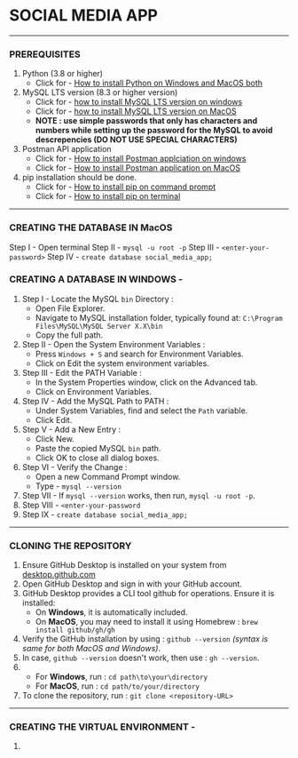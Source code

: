 # SOCIAL MEDIA APP

---

### PREREQUISITES
1. Python (3.8 or higher)
   - Click for - [How to install Python on Windows and MacOS both](https://youtu.be/YYXdXT2l-Gg)
2. MySQL LTS version (8.3 or higher version)
   - Click for - [how to install MySQL LTS version on windows](https://youtu.be/a3HJnbYhXUc)
   - Click for - [how to install MySQL LTS version on MacOS](https://youtu.be/ODA3rWfmzg8)
   - **NOTE : use simple passwords that only has characters and numbers while setting up the password for the MySQL to avoid descrepencies (DO NOT USE SPECIAL CHARACTERS)**
3. Postman API application
   - Click for - [How to install Postman applciation on windows](https://youtu.be/Hmn5XeZv-GE)
   - Click for - [How to install Postman application on MacOS](https://youtu.be/PkJwV1cB0BQ)
4. pip installation should be done.
   - Click for - [How to install pip on command prompt](https://youtu.be/TqE4jBH4Me4?si=0WU8bYP9m9lbqcD3)
   - Click for - [How to install pip on terminal](https://youtu.be/ioZoC8_Hk7o?si=UFm1aVi0EP6HuXgc)

---

### CREATING THE DATABASE IN MacOS
Step I - Open terminal
Step II - `mysql -u root -p`
Step III - `<enter-your-password>`
Step IV - `create database social_media_app;`

### CREATING A DATABASE IN WINDOWS -
1. Step I - Locate the MySQL `bin` Directory :
   - Open File Explorer.
   - Navigate to MySQL installation folder, typically found at: `C:\Program Files\MySQL\MySQL Server X.X\bin`
   - Copy the full path.
2. Step II - Open the System Environment Variables :
   - Press `Windows + S` and search for Environment Variables.
   - Click on Edit the system environment variables.
3. Step III - Edit the PATH Variable :
   - In the System Properties window, click on the Advanced tab.
   - Click on Environment Variables.
4. Step IV - Add the MySQL Path to PATH :
   - Under System Variables, find and select the `Path` variable.
   - Click Edit.
5. Step V - Add a New Entry :
   - Click New.
   - Paste the copied MySQL `bin` path.
   - Click OK to close all dialog boxes.
6. Step VI - Verify the Change :
   - Open a new Command Prompt window.
   - Type - `mysql --version`
5. Step VII - If `mysql --version` works, then run, `mysql -u root -p`.
7. Step VIII - `<enter-your-password`
8. Step IX - `create database social_media_app;`

---

### CLONING THE REPOSITORY
1. Ensure GitHub Desktop is installed on your system from [desktop.github.com](https://github.com/apps/desktop)
2. Open GitHub Desktop and sign in with your GitHub account.
3. GitHub Desktop provides a CLI tool github for operations. Ensure it is installed:
   - On **Windows**, it is automatically included.
   - On **MacOS**, you may need to install it using Homebrew : `brew install github/gh/gh`
4. Verify the GitHub installation by using : `github --version` *(syntax is same for both MacOS and Windows)*.
5. In case, `github --version` doesn't work, then use : `gh --version`.
6. - For **Windows**, run : `cd path\to\your\directory`
   - For **MacOS**, run : `cd path/to/your/directory`
7. To clone the repository, run : `git clone <repository-URL>`
   
---

### CREATING THE VIRTUAL ENVIRONMENT -
1. 
